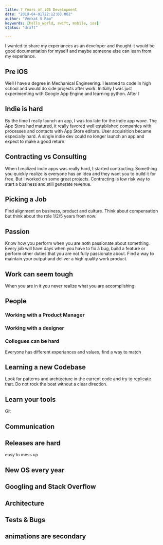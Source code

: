 ```yaml
---
title: 7 Years of iOS Development
date: "2019-04-01T22:12:00.00Z"
author: "Venkat S Rao"
keywords: [hello_world, swift, mobile, ios]
status: "draft"

---
```


I wanted to share my experiances as an developer and thought it would be good documentation for myself and maybe someone else can learn from my experiance.

## Pre iOS

Well I have a degree in Mechanical Engineering. I learned to code in high school and would do side projects after work. Initially I was just experimenting with Google App Engine and learning python. After I

## Indie is hard

By the time I really launch an app, I was too late for the indie app wave. The App Store had matured, it really favored well established companies with processes and contacts with App Store editors. User acquisition became especially hard. A single indie dev could no longer launch an app and expect to make a good return. 

## Contracting vs Consulting

When I realized indie apps was really hard, I started contracting. Something you quickly realize is everyone has an idea and they want you to build it for free. But I worked on some great projects. Contracting is low risk way to start a business and still generate revenue.

## Picking a Job

Find alignment on business, product and culture. Think about compensation but think about the role 1/2/5 years from now.

## Passion

Know how you perform when you are noth passionate about something. Every job will have days when you have to fix a bug, build a feature or perform other duties that you are not fully passionate about. Find a way to maintain your output and deliver a high quality work product.

## Work can seem tough

When you are in it you never realize what you are accomplishing

## People

### Working with a Product Manager

### Working with a designer

### Collogues can be hard

Everyone has different experiances and values, find a way to match 

## Learning a new Codebase

Look for patterns and archtecture in the current code and try to replicate that. Do not rock the boat without a clear direction.

## Learn your tools

Git



## Communication

## Releases are hard

easy to mess up

## New OS every year

## Googling and Stack Overflow

## Architecture

## Tests & Bugs

## animations are secondary